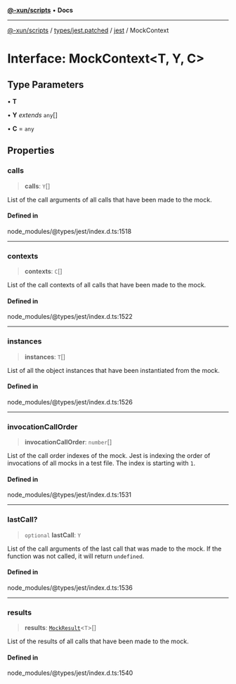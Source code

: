 [**@-xun/scripts**](../../../../../README.md) • **Docs**

***

[@-xun/scripts](../../../../../README.md) / [types/jest.patched](../../../README.md) / [jest](../README.md) / MockContext

# Interface: MockContext\<T, Y, C\>

## Type Parameters

• **T**

• **Y** *extends* `any`[]

• **C** = `any`

## Properties

### calls

> **calls**: `Y`[]

List of the call arguments of all calls that have been made to the mock.

#### Defined in

node\_modules/@types/jest/index.d.ts:1518

***

### contexts

> **contexts**: `C`[]

List of the call contexts of all calls that have been made to the mock.

#### Defined in

node\_modules/@types/jest/index.d.ts:1522

***

### instances

> **instances**: `T`[]

List of all the object instances that have been instantiated from the mock.

#### Defined in

node\_modules/@types/jest/index.d.ts:1526

***

### invocationCallOrder

> **invocationCallOrder**: `number`[]

List of the call order indexes of the mock. Jest is indexing the order of
invocations of all mocks in a test file. The index is starting with `1`.

#### Defined in

node\_modules/@types/jest/index.d.ts:1531

***

### lastCall?

> `optional` **lastCall**: `Y`

List of the call arguments of the last call that was made to the mock.
If the function was not called, it will return `undefined`.

#### Defined in

node\_modules/@types/jest/index.d.ts:1536

***

### results

> **results**: [`MockResult`](../type-aliases/MockResult.md)\<`T`\>[]

List of the results of all calls that have been made to the mock.

#### Defined in

node\_modules/@types/jest/index.d.ts:1540
